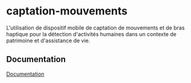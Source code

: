 # captation-mouvements

L'utilisation de dispositif mobile de captation de mouvements et de bras haptique pour la détection d'activités humaines dans un contexte de patrimoine et d'assistance de vie.

## Documentation

[Documentation](https://maeldonn.github.io/motion-capture/)